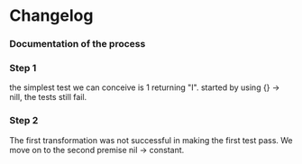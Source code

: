 ﻿# Changelog

### Documentation of the process

### Step 1
the simplest test we can conceive is 1 returning "I".
started by using {} -> nill, the tests still fail.
### Step 2
The first transformation was not successful in making the first test pass.
We move on to the second premise nil -> constant.
